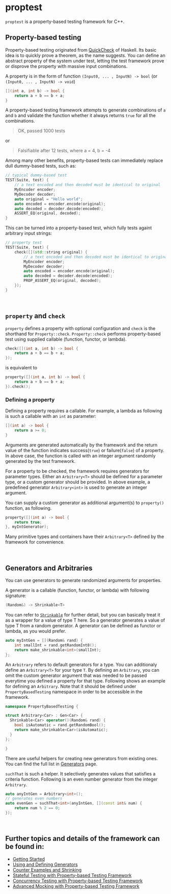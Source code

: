 # proptest

`proptest` is a property-based testing framework for C++. 

## Property-based testing

Property-based testing originated from [QuickCheck](https://en.wikipedia.org/wiki/QuickCheck) of Haskell. 
Its basic idea is to quickly prove a theorem, as the name suggests. 
You can define an abstract property of the system under test, letting the test framework prove or disprove the property with massive input combinations.

A property is in the form of function `(Input0, ... , InputN) -> bool` (or `(Input0, ... , InputN) -> void`)

```cpp
[](int a, int b) -> bool {
    return a + b == b + a;
}
```

A property-based testing framework attempts to generate combinations of `a` and `b` and validate the function whether it always returns `true` for all the combinations. 

> OK, passed 1000 tests

or 

> Falsifiable after 12 tests, where
>   a = 4,
>   b = -4

Among many other benefits, property-based tests can immediately replace dull dummy-based tests, such as:

```cpp
// typical dummy-based test 
TEST(Suite, test) {
    // a text encoded and then decoded must be identical to original
    MyEncoder encoder;
    MyDecoder decoder;    
    auto original = "Hello world";
    auto encoded = encoder.encode(original);
    auto decoded = decoder.decode(encoded);
    ASSERT_EQ(original, decoded);
}
```

This can be turned into a property-based test, which fully tests againt arbitrary input strings:

```cpp
// property test 
TEST(Suite, test) {
    check([](std::string original) {
        // a text encoded and then decoded must be identical to original
        MyEncoder encoder;
        MyDecoder decoder;    
        auto encoded = encoder.encode(original);
        auto decoded = decoder.decode(encoded);
        PROP_ASSERT_EQ(original, decoded);
    });
}
```

&nbsp;

## `property` and `check`

`property` defines a property with optional configuration and `check` is the shorthand for `Property::check`.
`Property::check` performs property-based test using supplied callable (function, functor, or lambda).

```cpp
check([](int a, int b) -> bool {
    return a + b == b + a;
});
```

is equivalent to

```cpp
property([](int a, int b) -> bool {
    return a + b == b + a;
}).check();
```

### Defining a property
Defining a property requires a callable. For example, a lambda as following is such a callable with an `int` as parameter:

```cpp
[](int a) -> bool {
    return a >= 0;
}
```

Arguments are generated automatically by the framework and the return value of the function indicates success(`true`) or failure(`false`) of a property.  
In above case, the function is called with an integer argument randomly generated by the test framework. 

For a property to be checked, the framework requires generators for parameter types. Either an `Arbitrary<T>` should be defined for a parameter type, or a custom generator should be provided. In above example, a predefined generator `Arbitrary<int>` is used to generate an integer argument.

You can supply a custom generator as additional argument(s) to `property()` function, as following.

```cpp
property([](int a) -> bool {
    return true;
}, myIntGenerator);
```

Many primitive types and containers have their `Arbitrary<T>` defined by the framework for convenience.

&nbsp;

## Generators and Arbitraries

You can use generators to generate randomized arguments for properties.

A generator is a callable (function, functor, or lambda) with following signature:

```cpp
(Random&) -> Shrinkable<T>
```

You can refer to [`Shrinkable`](doc/Shrinking.md) for further detail, but you can basically treat it as a wrapper for a value of type T here. So a generator generates a value of type T from a random generator. A generator can be defined as functor or lambda, as you would prefer.  

```cpp
auto myIntGen = [](Random& rand) {
    int smallInt = rand.getRandomInt8();
    return make_shrinkable<int>(smallInt);
};
```

An `Arbitrary` refers to default generators for a type. You can additionaly define an `Arbitrary<T>` for your type `T`. By defining an `Arbitrary`, you can omit the custom generator argument that was needed to be passed everytime you defined a property for that type. Following shows an example for defining an `Arbitrary`. Note that it should be defined under `PropertyBasedTesting` namespace in order to be accessible in the framework.

```cpp
namespace PropertyBasedTesting {

struct Arbitrary<Car> : Gen<Car> {
  Shrinkable<Car> operator()(Random& rand) {
    bool isAutomatic = rand.getRandomBool();
    return make_shrinkable<Car>(isAutomatic);
  }
};

}
```

There are useful helpers for creating new generators from existing ones. You can find the full list in [Generators](doc/Generators.md) page. 

`suchThat` is such a helper. It selectively generates values that satisfies a criteria function. Following is an even number generator from the integer `Arbitrary`.

```cpp
auto anyIntGen = Arbitrary<int>();
// generates even numbers
auto evenGen = suchThat<int>(anyIntGen, [](const int& num) {
    return num % 2 == 0;
});
```

&nbsp;

## Further topics and details of the framework can be found in:

* [Getting Started](doc/GettingStarted.md)
* [Using and Defining Generators](doc/Generators.md)
* [Counter Examples and Shrinking](doc/Shrinking.md)
* [Stateful Testing with Property-based Testing Framework](doc/StatefulTesting.md)
* [Concurrency Testing with Property-based Testing Framework](doc/ConcurrencyTesting.md)
* [Advanced Mocking with Property-based Testing Framework](doc/Mocking.md)

